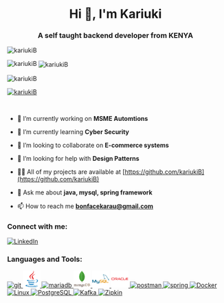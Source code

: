 <h1 align="center">Hi 👋, I'm Kariuki</h1>
<h3 align="center">A self taught backend developer from KENYA</h3>

<p align="left"> <img src="https://komarev.com/ghpvc/?username=kariukiB&label=Profile%20views&color=0e75b6&style=flat" alt="kariukiB" /> </p>
<p><img align="left" src="https://github-readme-stats.vercel.app/api/top-langs?username=kariukiB&show_icons=true&locale=en&layout=compact" alt="kariukiB" /></p>

<p>&nbsp;<img align="center" src="https://github-readme-stats.vercel.app/api?username=kariukiB&show_icons=true&locale=en" alt="kariukiB" /></p>

<p><img align="center" src="https://github-readme-streak-stats.herokuapp.com/?user=kariukiB&" alt="kariukiB" /></p>

<p align="left"> <a href="https://github.com/ryo-ma/github-profile-trophy"><img src="https://github-profile-trophy.vercel.app/?username=kariukiB" alt="kariukiB" /></a> </p>

<p align="left"> <a href="https://twitter.com/" target="blank"><img src="https://img.shields.io/twitter/follow/?logo=twitter&style=for-the-badge" alt="" /></a> </p>

- 🔭 I’m currently working on **MSME Automtions**

- 🌱 I’m currently learning **Cyber Security**

- 👯 I’m looking to collaborate on **E-commerce systems**

- 🤝 I’m looking for help with **Design Patterns**

- 👨‍💻 All of my projects are available at [https://github.com/kariukiB](https://github.com/kariukiB)

- 💬 Ask me about **java, mysql, spring framework**

- 📫 How to reach me **bonfacekarau@gmail.com**

<h3 align="left">Connect with me:</h3>
<p align="left">
  <a href="https://www.linkedin.com/in/qs-bonface-karau/" target="_blank" rel="noreferrer">
    <img src="https://cdn.jsdelivr.net/npm/simple-icons@v4/icons/linkedin.svg" alt="LinkedIn" width="40" height="40"/>
  </a>
</p>


<h3 align="left">Languages and Tools:</h3>
<p align="left"> 
  <a href="https://git-scm.com/" target="_blank" rel="noreferrer"> 
    <img src="https://www.vectorlogo.zone/logos/git-scm/git-scm-icon.svg" alt="git" width="40" height="40"/> 
 <a/>
  <a href="https://www.java.com" target="_blank" rel="noreferrer"> 
    <img src="https://raw.githubusercontent.com/devicons/devicon/master/icons/java/java-original.svg" alt="java" width="40" height="40"/> 
  </a> 
  <a href="https://mariadb.org/" target="_blank" rel="noreferrer"> 
    <img src="https://www.vectorlogo.zone/logos/mariadb/mariadb-icon.svg" alt="mariadb" width="40" height="40"/> 
  </a> 
  <a href="https://www.mongodb.com/" target="_blank" rel="noreferrer"> 
    <img src="https://raw.githubusercontent.com/devicons/devicon/master/icons/mongodb/mongodb-original-wordmark.svg" alt="mongodb" width="40" height="40"/> 
  </a> 
  <a href="https://www.mysql.com/" target="_blank" rel="noreferrer"> 
    <img src="https://raw.githubusercontent.com/devicons/devicon/master/icons/mysql/mysql-original-wordmark.svg" alt="mysql" width="40" height="40"/> 
  </a> 
  <a href="https://www.oracle.com/" target="_blank" rel="noreferrer"> 
    <img src="https://raw.githubusercontent.com/devicons/devicon/master/icons/oracle/oracle-original.svg" alt="oracle" width="40" height="40"/> 
  </a> 
  <a href="https://postman.com" target="_blank" rel="noreferrer"> 
    <img src="https://www.vectorlogo.zone/logos/getpostman/getpostman-icon.svg" alt="postman" width="40" height="40"/> 
  </a> 
  <a href="https://spring.io/" target="_blank" rel="noreferrer"> 
    <img src="https://www.vectorlogo.zone/logos/springio/springio-icon.svg" alt="spring" width="40" height="40"/> 
  </a> 
  <!-- Docker -->
  <a href="https://www.docker.com/" target="_blank" rel="noopener noreferrer">
    <img src="https://www.vectorlogo.zone/logos/docker/docker-icon.svg" alt="Docker" width="40" height="40"/>
  </a>

  <!-- Linux -->
  <a href="https://www.linux.org/" target="_blank" rel="noopener noreferrer">
    <img src="https://upload.wikimedia.org/wikipedia/commons/3/35/Tux.svg" alt="Linux" width="40" height="40"/>
  </a>

  <!-- PostgreSQL -->
  <a href="https://www.postgresql.org/" target="_blank" rel="noopener noreferrer">
    <img src="https://www.vectorlogo.zone/logos/postgresql/postgresql-icon.svg" alt="PostgreSQL" width="40" height="40"/>
  </a>

  <!-- Kafka -->
  <a href="https://kafka.apache.org/" target="_blank" rel="noopener noreferrer">
    <img src="https://www.vectorlogo.zone/logos/apache_kafka/apache_kafka-icon.svg" alt="Kafka" width="40" height="40"/>
  </a>

  <!-- Zipkin -->
  <a href="https://zipkin.io/" target="_blank" rel="noopener noreferrer">
    <img src="https://www.vectorlogo.zone/logos/zipkinio/zipkin-icon.svg" alt="Zipkin" width="40" height="40"/>
  </a>


</p>


